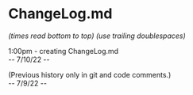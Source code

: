 # ChangeLog.md  
*(times read bottom to top) (use trailing doublespaces)*  


1:00pm - creating ChangeLog.md   
-- 7/10/22 --  


(Previous history only in git and code comments.)  
-- 7/9/22 --  
